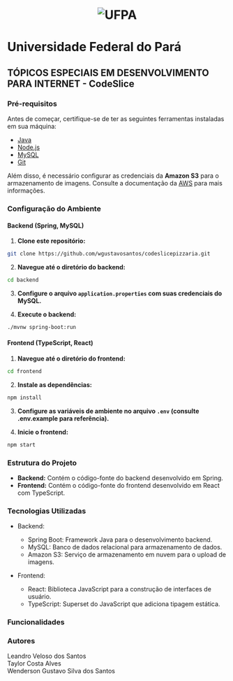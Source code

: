 <div style="text-align:center">
  
#  ![UFPA](https://encrypted-tbn0.gstatic.com/images?q=tbn:ANd9GcQDyOqG3iMuzdu5X_KpvPiBXGXQ1I-LtBEgEQ&usqp=CAU)

</div>

# **Universidade Federal do Pará**
## TÓPICOS ESPECIAIS EM DESENVOLVIMENTO PARA INTERNET - CodeSlice
### Pré-requisitos
Antes de começar, certifique-se de ter as seguintes ferramentas instaladas em sua máquina:
<br>
- [Java](https://www.oracle.com/br/java/technologies/downloads/)
- [Node.js](https://nodejs.org/en)
- [MySQL](https://dev.mysql.com/downloads/installer/)
- [Git](https://git-scm.com/)
  
Além disso, é necessário configurar as credenciais da **Amazon S3** para o armazenamento de imagens. Consulte a documentação da [AWS](https://docs.aws.amazon.com/) para mais informações.

### Configuração do Ambiente

#### Backend (Spring, MySQL)

1. **Clone este repositório:**
```bash
git clone https://github.com/wgustavosantos/codeslicepizzaria.git
```
2. **Navegue até o diretório do backend:**
```bash
cd backend
```

3. **Configure o arquivo ```application.properties``` com suas credenciais do MySQL.**

4. **Execute o backend:**
```bash
./mvnw spring-boot:run
```
#### Frontend (TypeScript, React)

1. **Navegue até o diretório do frontend:**
```bash
cd frontend
```
2. **Instale as dependências:**
```bash
npm install
```
3. **Configure as variáveis de ambiente no arquivo ```.env``` (consulte .env.example para referência).**

4. **Inicie o frontend:**
```bash
npm start
```

### Estrutura do Projeto

- **Backend:** Contém o código-fonte do backend desenvolvido em Spring.
- **Frontend:** Contém o código-fonte do frontend desenvolvido em React com TypeScript.

### Tecnologias Utilizadas

- Backend:
  - Spring Boot: Framework Java para o desenvolvimento backend.
  - MySQL: Banco de dados relacional para armazenamento de dados.
  - Amazon S3: Serviço de armazenamento em nuvem para o upload de imagens.
  
- Frontend:
  - React: Biblioteca JavaScript para a construção de interfaces de usuário.
  - TypeScript: Superset do JavaScript que adiciona tipagem estática.
  
  
### Funcionalidades

### Autores

Leandro Veloso dos Santos <br>
Taylor Costa Alves <br>
Wenderson Gustavo Silva dos Santos <br>
